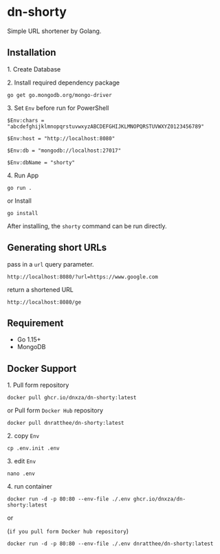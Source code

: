 # dn-shorty

Simple URL shortener by Golang.

## Installation

1\. Create Database

2\. Install required dependency package

    go get go.mongodb.org/mongo-driver

3\. Set `Env` before run for PowerShell

    $Env:chars = "abcdefghijklmnopqrstuvwxyzABCDEFGHIJKLMNOPQRSTUVWXYZ0123456789"

    $Env:host = "http://localhost:8080"
    
    $Env:db = "mongodb://localhost:27017"
    
    $Env:dbName = "shorty" 

4\. Run App

    go run .

or Install

    go install

After installing, the `shorty` command can be run directly.


## Generating short URLs

pass in a `url` query parameter.

    http://localhost:8080/?url=https://www.google.com

return a shortened URL

    http://localhost:8080/ge

## Requirement

* Go 1.15+
* MongoDB

## Docker Support

1\. Pull form repository

    docker pull ghcr.io/dnxza/dn-shorty:latest

or Pull form `Docker Hub` repository

    docker pull dnratthee/dn-shorty:latest

2\. copy `Env`

    cp .env.init .env

3\. edit `Env`

    nano .env

4\. run container

    docker run -d -p 80:80 --env-file ./.env ghcr.io/dnxza/dn-shorty:latest

or 

(`if you pull form Docker hub repository`)

    docker run -d -p 80:80 --env-file ./.env dnratthee/dn-shorty:latest